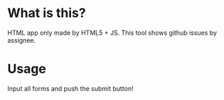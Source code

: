 # What is this?

HTML app only made by HTML5 + JS. This tool shows github issues by assignee.

# Usage

Input all forms and push the submit button!
